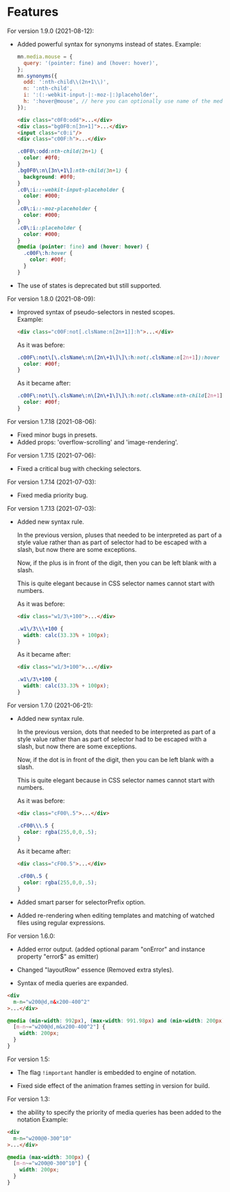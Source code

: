 
# Features

For version 1.9.0 (2021-08-12):

- Added powerful syntax for synonyms instead of states.
  Example:  
  ```js
  mn.media.mouse = {
    query: '(pointer: fine) and (hover: hover)',
  };
  mn.synonyms({
    odd: ':nth-child\\(2n+1\\)',
    n: ':nth-child',
    i: ':(:-webkit-input-|:-moz-|:)placeholder',
    h: ':hover@mouse', // here you can optionally use name of the media query
  });
  ```

  ```html
  <div class="c0F0:odd">...</div>
  <div class="bg0F0:n[3n+1]">...</div>
  <input class="c0:i"/>
  <div class="c00F:h">...</div>
  ```

  ```css
  .c0F0\:odd:nth-child(2n+1) {
    color: #0f0;
  }
  .bg0F0\:n\[3n\+1\]:nth-child(3n+1) {
    background: #0f0;
  }
  .c0\:i::-webkit-input-placeholder {
    color: #000;
  }
  .c0\:i::-moz-placeholder {
    color: #000;
  }
  .c0\:i::placeholder {
    color: #000;
  }
  @media (pointer: fine) and (hover: hover) {
    .c00F\:h:hover {
      color: #00f;
    }
  }
  ```

 - The use of states is deprecated but still supported.  



For version 1.8.0 (2021-08-09):

- Improved syntax of pseudo-selectors in nested scopes.  
  Example:  
  ```html
  <div class="c00F:not[.clsName:n[2n+1]]:h">...</div>
  ```

  As it was before:  
  ```css
  .c00F\:not\[\.clsName\:n\[2n\+1\]\]\:h:not(.clsName:n[2n+1]):hover {
    color: #00f;
  }
  ```

  As it became after:  
  ```css
  .c00F\:not\[\.clsName\:n\[2n\+1\]\]\:h:not(.clsName:nth-child[2n+1]):hover {
    color: #00f;
  }
  ```


For version 1.7.18 (2021-08-06):

- Fixed minor bugs in presets.
- Added props: 'overflow-scrolling' and 'image-rendering'.


For version 1.7.15 (2021-07-06):

- Fixed a critical bug with checking selectors.


For version 1.7.14 (2021-07-03):

- Fixed media priority bug.


For version 1.7.13 (2021-07-03):

- Added new syntax rule.  

  In the previous version, pluses that needed to be interpreted as part of a style
  value rather than as part of selector had to be escaped with a slash,
  but now there are some exceptions.  

  Now, if the plus is in front of the digit, then you can be left blank with a slash.  

  This is quite elegant because in CSS selector names cannot start with numbers.

  As it was before:  
  ```html
  <div class="w1/3\+100">...</div>
  ```

  ```css
  .w1\/3\\\+100 {
    width: calc(33.33% + 100px);
  }
  ```

  As it became after:
  ```html
  <div class="w1/3+100">...</div>
  ```

  ```css
  .w1\/3\+100 {
    width: calc(33.33% + 100px);
  }
  ```


For version 1.7.0 (2021-06-21):

- Added new syntax rule.  

  In the previous version, dots that needed to be interpreted as part of a style
  value rather than as part of selector had to be escaped with a slash,
  but now there are some exceptions.  

  Now, if the dot is in front of the digit, then you can be left blank with a slash.  

  This is quite elegant because in CSS selector names cannot start with numbers.  

  As it was before:  
  ```html
  <div class="cF00\.5">...</div>
  ```

  ```css
  .cF00\\\.5 {
    color: rgba(255,0,0,.5);
  }
  ```

  As it became after:  
  ```html
  <div class="cF00.5">...</div>
  ```

  ```css
  .cF00\.5 {
    color: rgba(255,0,0,.5);
  }
  ```


- Added smart parser for selectorPrefix option.  

- Added re-rendering when editing templates and matching of watched files using regular expressions.  




For version 1.6.0:

- Added error output. (added optional param "onError" and instance property "error$" as emitter)  

- Changed "layoutRow" essence (Removed extra styles).  

- Syntax of media queries are expanded.  
```html
<div
  m-n="w200@d,m&x200-400^2"
>...</div>
```
```css
@media (min-width: 992px), (max-width: 991.98px) and (min-width: 200px) and (max-width: 400px) {
  [m-n~="w200@d,m&x200-400^2"] {
    width: 200px;
  }
}
```


For version 1.5:

- The flag ``` !important ``` handler is embedded to engine of notation.

- Fixed side effect of the animation frames setting in version for build.



For version 1.3:
- the ability to specify the priority of media queries has been added to the notation
Example:
```html
<div
  m-n="w200@0-300^10"
>...</div>
```
```css
@media (max-width: 300px) {
  [m-n~="w200@0-300^10"] {
    width: 200px;
  }
}
```
